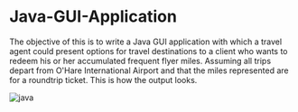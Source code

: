 # Java-GUI-Application

The objective of this is to write a Java  GUI application with which a travel agent could present options for travel destinations to a client who wants to redeem his or her accumulated frequent flyer miles. Assuming all trips depart from O'Hare International Airport and that the miles represented are for a roundtrip ticket. This is how the output looks.

![java](https://user-images.githubusercontent.com/39347739/50257096-5fa81a80-03bf-11e9-9d05-0e5ed0f406f3.PNG)
